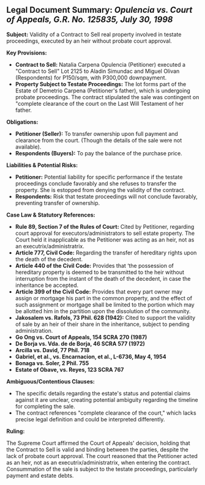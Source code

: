 ## Legal Document Summary: *Opulencia vs. Court of Appeals, G.R. No. 125835, July 30, 1998*

**Subject:** Validity of a Contract to Sell real property involved in testate proceedings, executed by an heir without probate court approval.

**Key Provisions:**

*   **Contract to Sell:** Natalia Carpena Opulencia (Petitioner) executed a "Contract to Sell" Lot 2125 to Aladin Simundac and Miguel Olivan (Respondents) for P150/sqm, with P300,000 downpayment.
*   **Property Subject to Testate Proceedings:** The lot forms part of the Estate of Demetrio Carpena (Petitioner's father), which is undergoing probate proceedings. The contract stipulated the sale was contingent on "complete clearance of the court on the Last Will Testament of her father.

**Obligations:**

*   **Petitioner (Seller):** To transfer ownership upon full payment and clearance from the court. (Though the details of the sale were not available). 
*   **Respondents (Buyers):** To pay the balance of the purchase price.

**Liabilities & Potential Risks:**

*   **Petitioner:** Potential liability for specific performance if the testate proceedings conclude favorably and she refuses to transfer the property. She is estopped from denying the validity of the contract.
*   **Respondents:** Risk that testate proceedings will not conclude favorably, preventing transfer of ownership.

**Case Law & Statutory References:**

*   **Rule 89, Section 7 of the Rules of Court:** Cited by Petitioner, regarding court approval for executors/administrators to sell estate property. The Court held it inapplicable as the Petitioner was acting as an heir, not as an executrix/administratrix.
*   **Article 777, Civil Code:** Regarding the transfer of hereditary rights upon the death of the decedent.
*   **Article 440 of the Civil Code:** Provides that ‘the possession of hereditary property is deemed to be transmitted to the heir without interruption from the instant of the death of the decedent, in case the inheritance be accepted.
*   **Article 399 of the Civil Code:** Provides that every part owner may assign or mortgage his part in the common property, and the effect of such assignment or mortgage shall be limited to the portion which may be allotted him in the partition upon the dissolution of the community.
*   **Jakosalem vs. Rafols, 73 Phil. 628 (1942):** Cited to support the validity of sale by an heir of their share in the inheritance, subject to pending administration.
*   **Go Ong vs. Court of Appeals, 154 SCRA 270 (1987)**
*   **De Borja vs. Vda. de de Borja, 46 SCRA 577 (1972)**
*   **Arcilla vs. David, 77 Phil. 718**
*   **Gabriel, et al., vs. Encarnacion, et al., L-6736, May 4, 1954**
*   **Bonaga vs. Soler, 2 Phil. 755**
*   **Estate of Obave, vs. Reyes, 123 SCRA 767**

**Ambiguous/Contentious Clauses:**

*   The specific details regarding the estate's status and potential claims against it are unclear, creating potential ambiguity regarding the timeline for completing the sale.
*   The contract references "complete clearance of the court," which lacks precise legal definition and could be interpreted differently.

**Ruling:**

The Supreme Court affirmed the Court of Appeals' decision, holding that the Contract to Sell is valid and binding between the parties, despite the lack of probate court approval. The court reasoned that the Petitioner acted as an heir, not as an executrix/administratrix, when entering the contract. Consummation of the sale is subject to the testate proceedings, particularly payment and estate debts.
